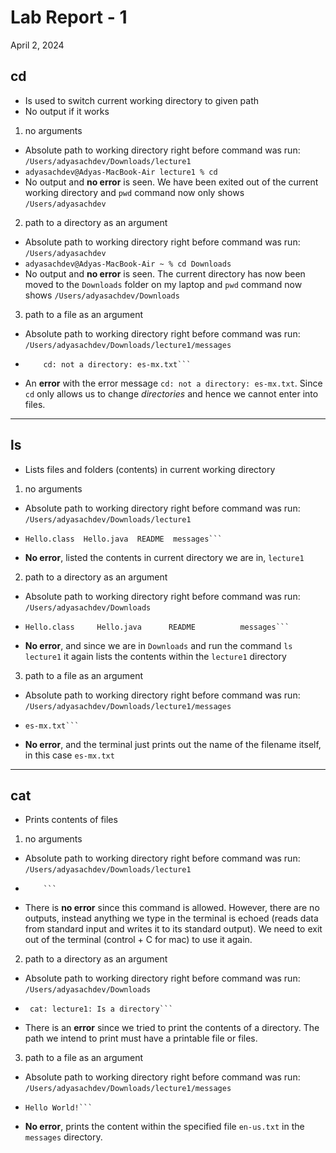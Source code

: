 # Lab Report - 1
April 2, 2024

## cd
- Is used to switch current working directory to given path
- No output if it works

1. no arguments 
  - Absolute path to working directory right before command was run: `/Users/adyasachdev/Downloads/lecture1`
  - ```adyasachdev@Adyas-MacBook-Air lecture1 % cd```
  - No output and **no error** is seen. We have been exited out of the current working directory and `pwd` command now only shows ```/Users/adyasachdev```

2. path to a directory as an argument
  - Absolute path to working directory right before command was run: `/Users/adyasachdev`
  - ```adyasachdev@Adyas-MacBook-Air ~ % cd Downloads```
  - No output and **no error** is seen. The current directory has now been moved to the `Downloads` folder on my laptop and `pwd` command now shows `/Users/adyasachdev/Downloads`

3. path to a file as an argument
  - Absolute path to working directory right before command was run: `/Users/adyasachdev/Downloads/lecture1/messages`
  - ```adyasachdev@Adyas-MacBook-Air lecture1 % cd es-mx.txt
        cd: not a directory: es-mx.txt```
  - An **error** with the error message `cd: not a directory: es-mx.txt`. Since `cd` only allows us to change *directories* and hence we cannot enter into files.
    
---

## ls
- Lists files and folders (contents) in current working directory
      
1. no arguments 
  - Absolute path to working directory right before command was run: `/Users/adyasachdev/Downloads/lecture1`
  - ```adyasachdev@Adyas-MacBook-Air lecture1 % ls
    Hello.class  Hello.java  README  messages```
  - **No error**, listed the contents in current directory we are in, `lecture1`

2. path to a directory as an argument
  - Absolute path to working directory right before command was run: `/Users/adyasachdev/Downloads`
  - ```adyasachdev@Adyas-MacBook-Air Downloads % ls lecture1
    Hello.class     Hello.java      README          messages```
  - **No error**, and since we are in `Downloads` and run the command `ls lecture1` it again lists the contents within the `lecture1` directory

3. path to a file as an argument
  - Absolute path to working directory right before command was run: `/Users/adyasachdev/Downloads/lecture1/messages`
  - ```adyasachdev@Adyas-MacBook-Air lecture1 % ls es-mx.txt
    es-mx.txt```
  - **No error**, and the terminal just prints out the name of the filename itself, in this case `es-mx.txt`

---

## cat
- Prints contents of files

1. no arguments
  - Absolute path to working directory right before command was run: `/Users/adyasachdev/Downloads/lecture1`
  - ```adyasachdev@Adyas-MacBook-Air lecture1 % cat
        ```
  - There is **no error** since this command is allowed. However, there are no outputs, instead anything we type in the terminal is echoed (reads data from standard input and writes it to its standard output). We need to exit out of the terminal (control + C for mac) to use it again. 

2. path to a directory as an argument
 - Absolute path to working directory right before command was run: `/Users/adyasachdev/Downloads`
 - ```adyasachdev@Adyas-MacBook-Air Downloads % cat lecture1
    cat: lecture1: Is a directory```
  - There is an **error** since we tried to print the contents of a directory. The path we intend to print must have a printable file or files. 

3. path to a file as an argument
  - Absolute path to working directory right before command was run: `/Users/adyasachdev/Downloads/lecture1/messages`
  - ```adyasachdev@Adyas-MacBook-Air messages % cat en-us.txt
    Hello World!```
  - **No error**, prints the content within the specified file `en-us.txt` in the `messages` directory.
